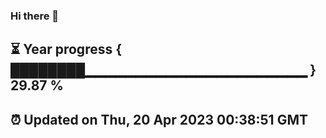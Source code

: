 ### Hi there 👋
⏳ Year progress { ████████▁▁▁▁▁▁▁▁▁▁▁▁▁▁▁▁▁▁▁▁▁▁ } 29.87 %
---
⏰ Updated on Thu, 20 Apr 2023 00:38:51 GMT
---
